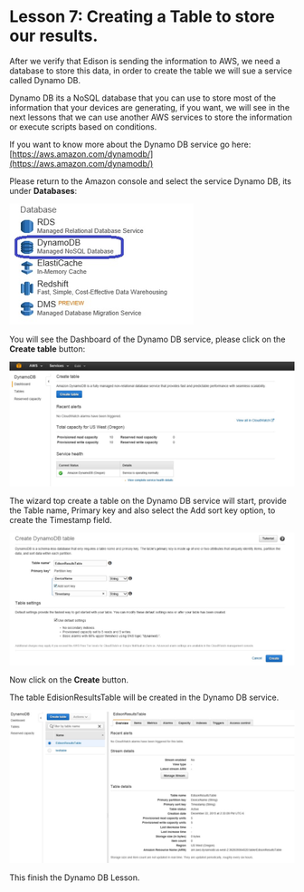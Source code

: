 # Lesson 7: Creating a Table to store our results.

After we verify that Edison is sending the information to AWS, we need a database to store this data, in order to create the table we will sue a service called Dynamo DB.

Dynamo DB its a NoSQL database that you can use to store most of the information that your devices are generating, if you want, we will see in the next lessons that we can use another AWS services to store the information or execute scripts based on conditions.

If you want to know more about the Dynamo DB service go here: [https://aws.amazon.com/dynamodb/](https://aws.amazon.com/dynamodb/)

Please return to the Amazon console and select the service Dynamo DB, its under **Databases**:

![](.gitbook/assets/35.jpg)

You will see the Dashboard of the Dynamo DB service, please click on the **Create table** button:

![](.gitbook/assets/36.jpg)

The wizard top create a table on the Dynamo DB service will start, provide the Table name, Primary key and also select the Add sort key option, to create the Timestamp field.

![](.gitbook/assets/37.jpg)

Now click on the **Create** button.

The table EdisionResultsTable will be created in the Dynamo DB service.

![](.gitbook/assets/38.jpg)

This finish the Dynamo DB Lesson.

